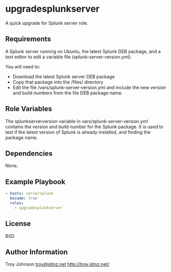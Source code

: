 upgradesplunkserver
===================

A quick upgrade for Splunk server role.

Requirements
------------

A Splunk server running on Ubuntu, the latest Splunk DEB package, and a text editor to edit a variable file (splunk-server-version.yml).

You will need to:
   * Download the latest Splunk server DEB package
   * Copy that package into the /files/ directory
   * Edit the file /vars/splunk-server-version.yml and include
     the new version and build numbers from the file DEB package name.

Role Variables
--------------

The splunkserverversion variable in vars/splunk-server-version.yml contains the version and build number for the Splunk package. It is used to test if the latest version of Splunk is already installed, and finding the package name. 

Dependencies
------------

None.

Example Playbook
----------------

```yml
- hosts: serversplunk
  become: true
  roles:
    - upgradesplunkserver
```


License
-------

BSD

Author Information
------------------

Troy Johnson
troy@jdmz.net
http://troy.jdmz.net/

